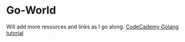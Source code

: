 # Go-World

Will add more resources and links as I go along.
[CodeCademy Golang tutorial](https://www.codecademy.com/learn/learn-go)
